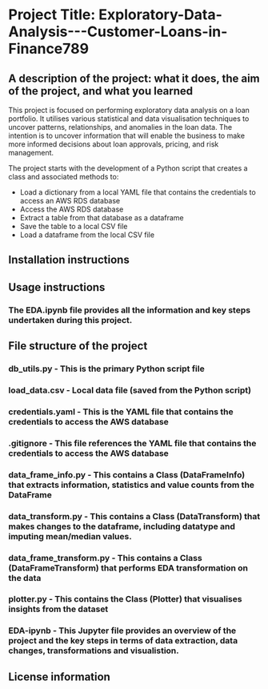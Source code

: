 # Project Title: Exploratory-Data-Analysis---Customer-Loans-in-Finance789

## A description of the project: what it does, the aim of the project, and what you learned
This project is focused on performing exploratory data analysis on a loan portfolio.  It utilises various statistical and data visualisation techniques to uncover patterns, relationships, and anomalies in the loan data.  The intention is to uncover information that will enable the business to make more informed decisions about loan approvals, pricing, and risk management. 

The project starts with the development of a Python script that creates a class and associated methods to:
- Load a dictionary from a local YAML file that contains the credentials to access an AWS RDS database
- Access the AWS RDS database
- Extract a table from that database as a dataframe
- Save the table to a local CSV file
- Load a dataframe from the local CSV file


## Installation instructions
## Usage instructions

### The EDA.ipynb file provides all the information and key steps undertaken during this project. 

## File structure of the project

### db_utils.py - This is the primary Python script file
### load_data.csv - Local data file (saved from the Python script)
### credentials.yaml - This is the YAML file that contains the credentials to access the AWS database
### .gitignore - This file references the YAML file that contains the credentials to access the AWS database
### data_frame_info.py - This contains a Class (DataFrameInfo) that extracts information, statistics and value counts from the DataFrame
### data_transform.py - This contains a Class (DataTransform) that makes changes to the dataframe, including datatype and imputing mean/median values.
### data_frame_transform.py - This contains a Class (DataFrameTransform) that performs EDA transformation on the data
### plotter.py - This contains the Class (Plotter) that visualises insights from the dataset
### EDA-ipynb - This Jupyter file provides an overview of the project and the key steps in terms of data extraction, data changes, transformations and visualistion.

## License information
